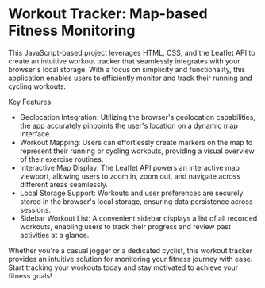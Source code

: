 # Workout Tracker: Map-based Fitness Monitoring

This JavaScript-based project leverages HTML, CSS, and the Leaflet API to create an intuitive workout tracker that seamlessly integrates with your browser's local storage. With a focus on simplicity and functionality, this application enables users to efficiently monitor and track their running and cycling workouts.

Key Features:

* Geolocation Integration: Utilizing the browser's geolocation capabilities, the app accurately pinpoints the user's location on a dynamic map interface.
* Workout Mapping: Users can effortlessly create markers on the map to represent their running or cycling workouts, providing a visual overview of their exercise routines.
* Interactive Map Display: The Leaflet API powers an interactive map viewport, allowing users to zoom in, zoom out, and navigate across different areas seamlessly.
* Local Storage Support: Workouts and user preferences are securely stored in the browser's local storage, ensuring data persistence across sessions.
* Sidebar Workout List: A convenient sidebar displays a list of all recorded workouts, enabling users to track their progress and review past activities at a glance.
  
Whether you're a casual jogger or a dedicated cyclist, this workout tracker provides an intuitive solution for monitoring your fitness journey with ease. Start tracking your workouts today and stay motivated to achieve your fitness goals!

